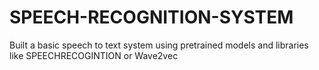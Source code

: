 # SPEECH-RECOGNITION-SYSTEM
Built a basic speech to text system using pretrained models and libraries like SPEECHRECOGINTION or Wave2vec
